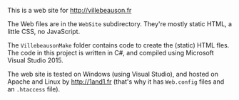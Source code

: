 This is a web site for http://villebeauson.fr

The Web files are in the `WebSite` subdirectory.
They're mostly static HTML, a little CSS, no JavaScript.

The `VillebeausonMake` folder contains code to create the (static) HTML fles.
The code in this project is written in C#, and compiled using Microsoft Visual Studio 2015.

The web site is tested on Windows (using Visual Studio), and hosted on Apache and Linux by http://1and1.fr
(that's why it has `Web.config` files and an `.htaccess` file).
